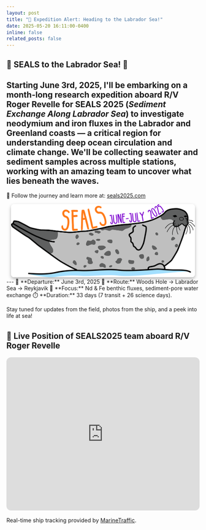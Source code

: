 ```yaml
---
layout: post
title: "🌊 Expedition Alert: Heading to the Labrador Sea!"
date: 2025-05-20 16:11:00-0400
inline: false
related_posts: false
---
```

 🌊 **SEALS to the Labrador Sea! 🧭**
---
Starting **June 3rd, 2025**, I'll be embarking on a month-long research expedition aboard R/V Roger Revelle for **SEALS 2025** (*Sediment Exchange Along Labrador Sea*) to investigate neodymium and iron fluxes in the Labrador and Greenland coasts — a critical region for understanding deep ocean circulation and climate change.
We'll be collecting seawater and sediment samples across multiple stations, working with an amazing team to uncover what lies beneath the waves.
---

🧭 Follow the journey and learn more at: [seals2025.com](https://seals2025.com)
<!-- Read my intro blog @ [SEALS2025_Intro](https://frozenarchives.github.io/blog/2025/seals25/) -->
<div style="display: flex; justify-content: center; align-items: center; gap: 10px; margin-top: 1em;">
      <a href="https://seals2025.com" target="_blank">
        <img src="/assets/img/seals-logo.png" alt="seals-logo" style="width: 480px; box-shadow: 0 4px 8px rgba(0, 0, 0, 0.3); border-radius: 8px;">
      </a>
</div>
---
📅 **Departure:** June 3rd, 2025  
📍 **Route:** Woods Hole → Labrador Sea → Reykjavik  
🧪 **Focus:** Nd & Fe benthic fluxes, sediment-pore water exchange  
⏱️ **Duration:** 33 days (7 transit + 26 science days).

Stay tuned for updates from the field, photos from the ship, and a peek into life at sea!

<section class="map-container" style="margin: 2rem 0;">
  <h2 class="text-center">🚢 Live Position of SEALS2025 team aboard R/V Roger Revelle</h2>
  <div align="center">
  <iframe 
    src="https://www.marinetraffic.com/en/ais/embed/maptype:3/showmenu:false/shownames:true/mmsi:367800100/remember:false/zoom:14" 
    width="100%" 
    height="400" 
    style="border: none; border-radius: 12px;">
  </iframe>
  </div>
  <p class="text-center mt-2" style="font-size: 0.9rem;">
    Real-time ship tracking provided by <a href="https://www.marinetraffic.com/" target="_blank" rel="noopener">MarineTraffic</a>.
  </p>
</section>



